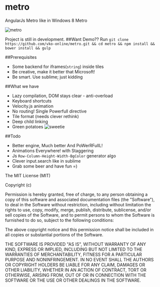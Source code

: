 metro
=====

AngularJs Metro like in Windows 8 Metro

![metro](https://lh4.googleusercontent.com/proxy/uPfCQYcvCKop5uxIX4dsp_D6cibATryeEiIvqwk_pW3AW4zuvZGCF-Ay0Sfnbh-PFLU4YZs22FD0cII40P0E4YT7hm90lnalQKhcuo1F=w426-h239-p)

Project is still in development.
##Want Demo??
Run `git clone https://github.com/vko-online/metro.git && cd metro && npm install && bower install && gulp`

##Prerequisites
- Some backend for iframes(`string`) inside tiles
- Be creative, make it better that Microsoft!
- Be smart. Use sublime; just kidding

##What we have
- Lazy compilation, DOM stays clear - anti-overload
- Keyboard shortcuts
- Velocity.js animation
- No routing! Single Powerfull directive
- Tile format (needs clever rethink)
- Deep child linking
- Green potatoes ![sweetie](http://imdocuk.com/content/5/0/7/15077/93620808carre_photo_dossier.jpg)

##Todo
- Better engine, Much better And PoWerRFullL!
- Animations Everywhere! with Staggering
- Js `Row-Column-Height-Width-BgColor` generator algo
- Clever input.search like in sublime
- Grab some beer and have fun =)

The MIT License (MIT)

Copyright (c) <year> <copyright holders>

Permission is hereby granted, free of charge, to any person obtaining a copy
of this software and associated documentation files (the "Software"), to deal
in the Software without restriction, including without limitation the rights
to use, copy, modify, merge, publish, distribute, sublicense, and/or sell
copies of the Software, and to permit persons to whom the Software is
furnished to do so, subject to the following conditions:

The above copyright notice and this permission notice shall be included in
all copies or substantial portions of the Software.

THE SOFTWARE IS PROVIDED "AS IS", WITHOUT WARRANTY OF ANY KIND, EXPRESS OR
IMPLIED, INCLUDING BUT NOT LIMITED TO THE WARRANTIES OF MERCHANTABILITY,
FITNESS FOR A PARTICULAR PURPOSE AND NONINFRINGEMENT. IN NO EVENT SHALL THE
AUTHORS OR COPYRIGHT HOLDERS BE LIABLE FOR ANY CLAIM, DAMAGES OR OTHER
LIABILITY, WHETHER IN AN ACTION OF CONTRACT, TORT OR OTHERWISE, ARISING FROM,
OUT OF OR IN CONNECTION WITH THE SOFTWARE OR THE USE OR OTHER DEALINGS IN
THE SOFTWARE.

